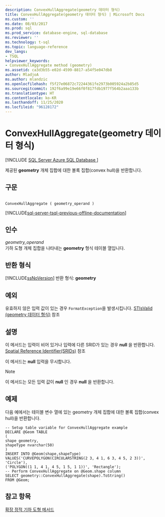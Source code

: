 ```yaml
---
description: ConvexHullAggregate(geometry 데이터 형식)
title: ConvexHullAggregate(geometry 데이터 형식) | Microsoft Docs
ms.custom: ''
ms.date: 08/03/2017
ms.prod: sql
ms.prod_service: database-engine, sql-database
ms.reviewer: ''
ms.technology: t-sql
ms.topic: language-reference
dev_langs:
- TSQL
helpviewer_keywords:
- ConvexHullAggregate method (geometry)
ms.assetid: ca3d3b55-e02d-4599-8817-a54f5e047db8
author: MladjoA
ms.author: mlandzic
ms.openlocfilehash: f5f27e06872c72244361fe2973b005924a2b85d5
ms.sourcegitcommit: 192f6a99e19e66f0f817fdb1977f564b2aaa133b
ms.translationtype: HT
ms.contentlocale: ko-KR
ms.lasthandoff: 11/25/2020
ms.locfileid: "96128172"
---
```

# <a name="convexhullaggregate-geometry-data-type"></a>ConvexHullAggregate(geometry 데이터 형식)
[!INCLUDE [SQL Server Azure SQL Database ](../../includes/applies-to-version/sql-asdb.md)]

제공된 **geometry** 개체 집합에 대한 볼록 집합(convex hull)을 반환합니다.
  
## <a name="syntax"></a>구문  
  
```  
  
ConvexHullAggregate ( geometry_operand )  
```  
  
[!INCLUDE[sql-server-tsql-previous-offline-documentation](../../includes/sql-server-tsql-previous-offline-documentation.md)]

## <a name="arguments"></a>인수
 *geometry_operand*  
 기하 도형 개체 집합을 나타내는 **geometry** 형식 테이블 열입니다.  
  
## <a name="return-types"></a>반환 형식  
 [!INCLUDE[ssNoVersion](../../includes/ssnoversion-md.md)] 반환 형식: **geometry**  
  
## <a name="exception"></a>예외  
 유효하지 않은 입력 값이 있는 경우 `FormatException`을 발생시킵니다. [STIsValid &#40;geometry 데이터 형식&#41;](../../t-sql/spatial-geometry/stisvalid-geometry-data-type.md) 참조  
  
## <a name="remarks"></a>설명  
 이 메서드는 입력이 비어 있거나 입력에 다른 SRID가 있는 경우 **null** 을 반환합니다. [Spatial Reference Identifier&#40;SRIDs&#41;](../../relational-databases/spatial/spatial-reference-identifiers-srids.md) 참조  
  
 이 메서드는 **null** 입력을 무시합니다.  
  
> [!NOTE]  
>  이 메서드는 모든 입력 값이 **null** 인 경우 **null** 을 반환합니다.  
  
## <a name="examples"></a>예제  
 다음 예에서는 테이블 변수 열에 있는 geometry 개체 집합에 대한 볼록 집합(convex hull)을 반환합니다.  
  
 ```
 -- Setup table variable for ConvexHullAggregate example  
 DECLARE @Geom TABLE  
 (  
 shape geometry,  
 shapeType nvarchar(50)  
 )  
 INSERT INTO @Geom(shape,shapeType) VALUES('CURVEPOLYGON(CIRCULARSTRING(2 3, 4 1, 6 3, 4 5, 2 3))', 'Circle'),  
 ('POLYGON((1 1, 4 1, 4 5, 1 5, 1 1))', 'Rectangle');  
 -- Perform ConvexHullAggregate on @Geom.shape column  
 SELECT geometry::ConvexHullAggregate(shape).ToString()  
 FROM @Geom;
 ```  
  
## <a name="see-also"></a>참고 항목  
 [확장 정적 기하 도형 메서드](../../t-sql/spatial-geometry/extended-static-geometry-methods.md)  
  
  

